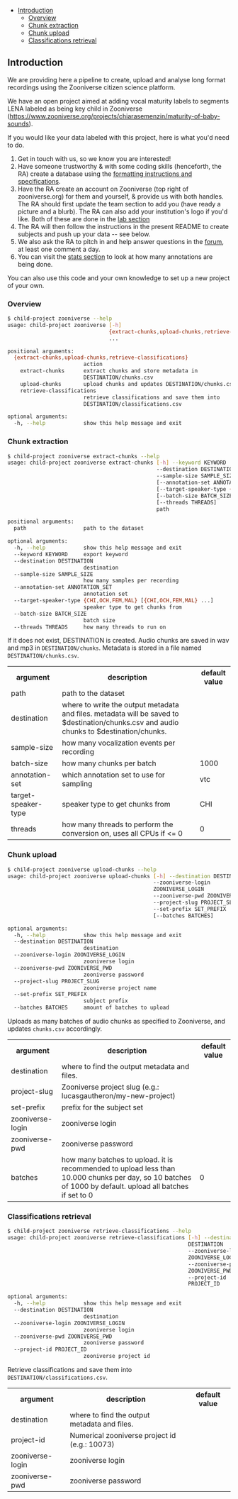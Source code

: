 - [Introduction](#introduction)
  - [Overview](#overview)
  - [Chunk extraction](#chunk-extraction)
  - [Chunk upload](#chunk-upload)
  - [Classifications retrieval](#classifications-retrieval)

## Introduction

We are providing here a pipeline to create, upload and analyse long format recordings using the Zooniverse citizen science platform.

We have an open project aimed at adding vocal maturity labels to segments LENA labeled as being key child in Zooniverse (https://www.zooniverse.org/projects/chiarasemenzin/maturity-of-baby-sounds).

If you would like your data labeled with this project, here is what you'd need to do.
1. Get in touch with us, so we know you are interested! 
2. Have someone trustworthy & with some coding skills (henceforth, the RA) create a database using the [formatting instructions and specifications](http://laac-lscp.github.io/ChildRecordsData/FORMATTING.html).
4. Have the RA create an account on Zooniverse (top right of zooniverse.org) for them and yourself, & provide us with both handles. The RA should first update the team section to add you (have ready a picture and a blurb). The RA can also add your institution's logo if you'd like. Both of these are done in the [lab section](https://www.zooniverse.org/lab/10073)
5. The RA will then follow the instructions in the present README to create subjects and push up your data -- see below.
6. We also ask the RA to pitch in and help answer questions in the [forum](https://www.zooniverse.org/projects/chiarasemenzin/maturity-of-baby-sounds/talk), at least one comment a day. 
7. You can visit the [stats section](https://www.zooniverse.org/projects/chiarasemenzin/maturity-of-baby-sounds/stats) to look at how many annotations are being done.


You can also use this code and your own knowledge to set up a new project of your own. 

### Overview

```bash
$ child-project zooniverse --help
usage: child-project zooniverse [-h]
                                {extract-chunks,upload-chunks,retrieve-classifications}
                                ...

positional arguments:
  {extract-chunks,upload-chunks,retrieve-classifications}
                        action
    extract-chunks      extract chunks and store metadata in
                        DESTINATION/chunks.csv
    upload-chunks       upload chunks and updates DESTINATION/chunks.csv
    retrieve-classifications
                        retrieve classifications and save them into
                        DESTINATION/classifications.csv

optional arguments:
  -h, --help            show this help message and exit
```


### Chunk extraction

```bash
$ child-project zooniverse extract-chunks --help
usage: child-project zooniverse extract-chunks [-h] --keyword KEYWORD
                                               --destination DESTINATION
                                               --sample-size SAMPLE_SIZE
                                               [--annotation-set ANNOTATION_SET]
                                               [--target-speaker-type {CHI,OCH,FEM,MAL} [{CHI,OCH,FEM,MAL} ...]]
                                               [--batch-size BATCH_SIZE]
                                               [--threads THREADS]
                                               path

positional arguments:
  path                  path to the dataset

optional arguments:
  -h, --help            show this help message and exit
  --keyword KEYWORD     export keyword
  --destination DESTINATION
                        destination
  --sample-size SAMPLE_SIZE
                        how many samples per recording
  --annotation-set ANNOTATION_SET
                        annotation set
  --target-speaker-type {CHI,OCH,FEM,MAL} [{CHI,OCH,FEM,MAL} ...]
                        speaker type to get chunks from
  --batch-size BATCH_SIZE
                        batch size
  --threads THREADS     how many threads to run on
```

If it does not exist, DESTINATION is created.
Audio chunks are saved in wav and mp3 in `DESTINATION/chunks`.
Metadata is stored in a file named `DESTINATION/chunks.csv`.

<table>
<tr>
    <th>argument</th>
    <th>description</th>
    <th>default value</th>
</tr>
<tr>
    <td>path</td>
    <td>path to the dataset</td>
    <td></td>
</tr>
<tr>
    <td>destination</td>
    <td>where to write the output metadata and files. metadata will be saved to $destination/chunks.csv and audio chunks to $destination/chunks.</td>
    <td></td>
</tr>
<tr>
    <td>sample-size</td>
    <td>how many vocalization events per recording</td>
    <td></td>
</tr>
<tr>
    <td>batch-size</td>
    <td>how many chunks per batch</td>
    <td>1000</td>
</tr>
<tr>
    <td>annotation-set</td>
    <td>which annotation set to use for sampling</td>
    <td>vtc</td>
</tr>
<tr>
    <td>target-speaker-type</td>
    <td>speaker type to get chunks from</td>
    <td>CHI</td>
</tr>
<tr>
    <td>threads</td>
    <td>how many threads to perform the conversion on, uses all CPUs if <= 0</td>
    <td>0</td>
</tr>
</table>

### Chunk upload

```bash
$ child-project zooniverse upload-chunks --help
usage: child-project zooniverse upload-chunks [-h] --destination DESTINATION
                                              --zooniverse-login
                                              ZOONIVERSE_LOGIN
                                              --zooniverse-pwd ZOONIVERSE_PWD
                                              --project-slug PROJECT_SLUG
                                              --set-prefix SET_PREFIX
                                              [--batches BATCHES]

optional arguments:
  -h, --help            show this help message and exit
  --destination DESTINATION
                        destination
  --zooniverse-login ZOONIVERSE_LOGIN
                        zooniverse login
  --zooniverse-pwd ZOONIVERSE_PWD
                        zooniverse password
  --project-slug PROJECT_SLUG
                        zooniverse project name
  --set-prefix SET_PREFIX
                        subject prefix
  --batches BATCHES     amount of batches to upload
```

Uploads as many batches of audio chunks as specified to Zooniverse, and updates `chunks.csv` accordingly.

<table>
<tr>
    <th>argument</th>
    <th>description</th>
    <th>default value</th>
</tr>
<tr>
    <td>destination</td>
    <td>where to find the output metadata and files.</td>
    <td></td>
</tr>
<tr>
    <td>project-slug</td>
    <td>Zooniverse project slug (e.g.: lucasgautheron/my-new-project)</td>
    <td></td>
</tr>
<tr>
    <td>set-prefix</td>
    <td>prefix for the subject set</td>
    <td></td>
</tr>
<tr>
    <td>zooniverse-login</td>
    <td>zooniverse login</td>
    <td></td>
</tr>
<tr>
    <td>zooniverse-pwd</td>
    <td>zooniverse password</td>
    <td></td>
</tr>
<tr>
    <td>batches</td>
    <td>how many batches to upload. it is recommended to upload less than 10.000 chunks per day, so 10 batches of 1000 by default. upload all batches if set to 0</td>
    <td>0</td>
</tr>
</table>

### Classifications retrieval

```bash
$ child-project zooniverse retrieve-classifications --help
usage: child-project zooniverse retrieve-classifications [-h] --destination
                                                         DESTINATION
                                                         --zooniverse-login
                                                         ZOONIVERSE_LOGIN
                                                         --zooniverse-pwd
                                                         ZOONIVERSE_PWD
                                                         --project-id
                                                         PROJECT_ID

optional arguments:
  -h, --help            show this help message and exit
  --destination DESTINATION
                        destination
  --zooniverse-login ZOONIVERSE_LOGIN
                        zooniverse login
  --zooniverse-pwd ZOONIVERSE_PWD
                        zooniverse password
  --project-id PROJECT_ID
                        zooniverse project id
```

Retrieve classifications and save them into `DESTINATION/classifications.csv`.

<table>
<tr>
    <th>argument</th>
    <th>description</th>
    <th>default value</th>
</tr>
<tr>
    <td>destination</td>
    <td>where to find the output metadata and files.</td>
    <td></td>
</tr>
<tr>
    <td>project-id</td>
    <td>Numerical zooniverse project id (e.g.: 10073)</td>
    <td></td>
</tr>
<tr>
    <td>zooniverse-login</td>
    <td>zooniverse login</td>
    <td></td>
</tr>
<tr>
    <td>zooniverse-pwd</td>
    <td>zooniverse password</td>
    <td></td>
</tr>
</table>